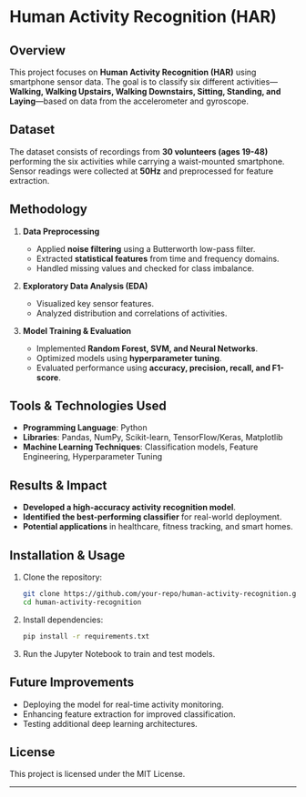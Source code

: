 # Human Activity Recognition (HAR)

## Overview
This project focuses on **Human Activity Recognition (HAR)** using smartphone sensor data. The goal is to classify six different activities—**Walking, Walking Upstairs, Walking Downstairs, Sitting, Standing, and Laying**—based on data from the accelerometer and gyroscope.

## Dataset
The dataset consists of recordings from **30 volunteers (ages 19-48)** performing the six activities while carrying a waist-mounted smartphone. Sensor readings were collected at **50Hz** and preprocessed for feature extraction.

## Methodology
1. **Data Preprocessing**
   - Applied **noise filtering** using a Butterworth low-pass filter.
   - Extracted **statistical features** from time and frequency domains.
   - Handled missing values and checked for class imbalance.

2. **Exploratory Data Analysis (EDA)**
   - Visualized key sensor features.
   - Analyzed distribution and correlations of activities.

3. **Model Training & Evaluation**
   - Implemented **Random Forest, SVM, and Neural Networks**.
   - Optimized models using **hyperparameter tuning**.
   - Evaluated performance using **accuracy, precision, recall, and F1-score**.

## Tools & Technologies Used
- **Programming Language**: Python
- **Libraries**: Pandas, NumPy, Scikit-learn, TensorFlow/Keras, Matplotlib
- **Machine Learning Techniques**: Classification models, Feature Engineering, Hyperparameter Tuning

## Results & Impact
- **Developed a high-accuracy activity recognition model**.
- **Identified the best-performing classifier** for real-world deployment.
- **Potential applications** in healthcare, fitness tracking, and smart homes.

## Installation & Usage
1. Clone the repository:
   ```sh
   git clone https://github.com/your-repo/human-activity-recognition.git
   cd human-activity-recognition
   ```
2. Install dependencies:
   ```sh
   pip install -r requirements.txt
   ```
3. Run the Jupyter Notebook to train and test models.

## Future Improvements
- Deploying the model for real-time activity monitoring.
- Enhancing feature extraction for improved classification.
- Testing additional deep learning architectures.

## License
This project is licensed under the MIT License.

---
